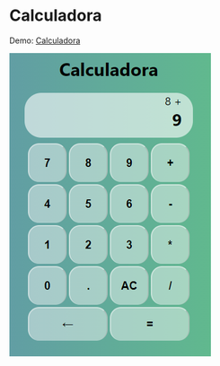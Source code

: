 # Calculadora

Demo: [Calculadora](https://calculadora-test-react.surge.sh)

![screenshot](./screenshot.png)